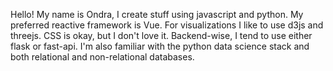 Hello! My name is Ondra, I create stuff using javascript and python.
My preferred reactive framework is Vue.
For visualizations I like to use d3js and threejs.
CSS is okay, but I don't love it.
Backend-wise, I tend to use either flask or fast-api.
I'm also familiar with the python data science stack and both relational and non-relational databases.

